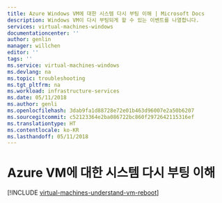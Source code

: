 ```yaml
---
title: Azure Windows VM에 대한 시스템 다시 부팅 이해 | Microsoft Docs
description: Windows VM이 다시 부팅되게 할 수 있는 이벤트를 나열합니다.
services: virtual-machines-windows
documentationcenter: ''
author: genlin
manager: willchen
editor: ''
tags: ''
ms.service: virtual-machines-windows
ms.devlang: na
ms.topic: troubleshooting
ms.tgt_pltfrm: na
ms.workload: infrastructure-services
ms.date: 05/11/2018
ms.author: genli
ms.openlocfilehash: 3dab9fa1d88728e72e01b463d96007e2a50b6207
ms.sourcegitcommit: c52123364e2ba086722bc860f2972642115316ef
ms.translationtype: HT
ms.contentlocale: ko-KR
ms.lasthandoff: 05/11/2018
---
```

# <a name="understand-a-system-reboot-for-azure-vm"></a>Azure VM에 대한 시스템 다시 부팅 이해

[!INCLUDE [virtual-machines-understand-vm-reboot](../../../includes/virtual-machines-understand-vm-reboot.md)]

